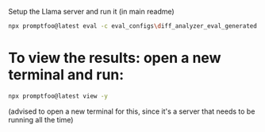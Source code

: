 Setup the Llama server and run it (in main readme)

```bash
npx promptfoo@latest eval -c eval_configs\diff_analyzer_eval_generated.yaml --max-concurrency 1 --repeat 1
```

# To view the results: open a new terminal and run:
```bash
npx promptfoo@latest view -y
```
(advised to open a new terminal for this, since it's a server that needs to be running all the time)